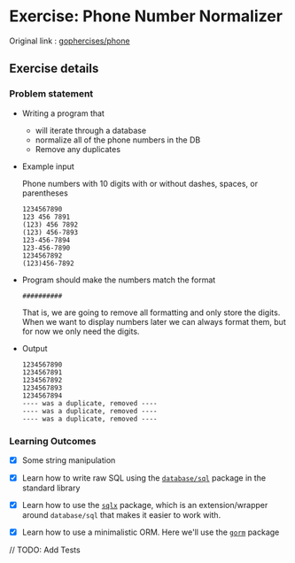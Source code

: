 # Exercise: Phone Number Normalizer

Original link : [gophercises/phone](https://github.com/gophercises/phone)

## Exercise details

### Problem statement
- Writing a program that 
    - will iterate through a database
    - normalize all of the phone numbers in the DB
    - Remove any duplicates

- Example input

    Phone numbers with 10 digits with or without dashes, spaces, or parentheses


    ```
    1234567890
    123 456 7891
    (123) 456 7892
    (123) 456-7893
    123-456-7894
    123-456-7890
    1234567892
    (123)456-7892
    ```

- Program should make the numbers match the format
    ```
    ##########
    ```
    That is, we are going to remove all formatting and only store the digits. When we want to display numbers later we can always format them, but for now we only need the digits.

- Output

    ```
    1234567890
    1234567891
    1234567892
    1234567893
    1234567894
    ---- was a duplicate, removed ----
    ---- was a duplicate, removed ----
    ---- was a duplicate, removed ----
    ```

### Learning Outcomes
- [x] Some string manipulation
- [x] Learn how to write raw SQL using the [`database/sql`](https://golang.org/pkg/database/sql/) package in the standard library
- [x] Learn how to use the [`sqlx`](https://github.com/jmoiron/sqlx) package, which is an extension/wrapper around `database/sql` that makes it easier to work with.
- [x] Learn how to use a minimalistic ORM. Here we'll use the [`gorm`](https://github.com/jinzhu/gorm) package


// TODO: Add Tests